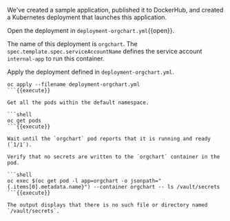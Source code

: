 We've created a sample application, published it to DockerHub, and created a
Kubernetes deployment that launches this application.

Open the deployment in `deployment-orgchart.yml`{{open}}.

The name of this deployment is `orgchart`. The
`spec.template.spec.serviceAccountName` defines the service account
`internal-app` to run this container.

Apply the deployment defined in `deployment-orgchart.yml`.

```shell
oc apply --filename deployment-orgchart.yml
```{{execute}}

Get all the pods within the default namespace.

```shell
oc get pods
```{{execute}}

Wait until the `orgchart` pod reports that it is running and ready (`1/1`).

Verify that no secrets are written to the `orgchart` container in the pod.

```shell
oc exec $(oc get pod -l app=orgchart -o jsonpath="{.items[0].metadata.name}") --container orgchart -- ls /vault/secrets
```{{execute}}

The output displays that there is no such file or directory named `/vault/secrets`.